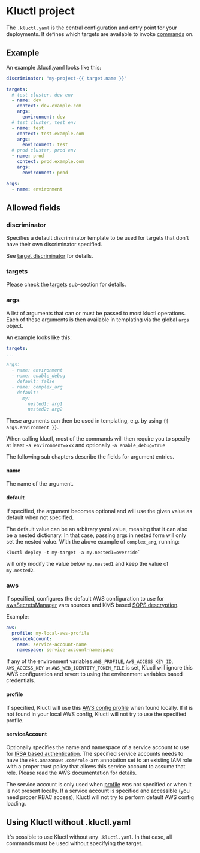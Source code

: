 <!-- This comment is uncommented when auto-synced to www-kluctl.io

---
title: "Kluctl Projects"
linkTitle: "Kluctl Projects"
weight: 1
description: >
    Kluctl project configuration, found in the .kluctl.yaml file.
---
-->

# Kluctl project

The `.kluctl.yaml` is the central configuration and entry point for your deployments. It defines which targets are
available to invoke [commands](../commands) on.

## Example

An example .kluctl.yaml looks like this:

```yaml
discriminator: "my-project-{{ target.name }}"

targets:
  # test cluster, dev env
  - name: dev
    context: dev.example.com
    args:
      environment: dev
  # test cluster, test env
  - name: test
    context: test.example.com
    args:
      environment: test
  # prod cluster, prod env
  - name: prod
    context: prod.example.com
    args:
      environment: prod

args:
  - name: environment
```

## Allowed fields

### discriminator

Specifies a default discriminator template to be used for targets that don't have
their own discriminator specified.

See [target discriminator](./targets/#discriminator) for details.

### targets

Please check the [targets](./targets) sub-section for details.

### args

A list of arguments that can or must be passed to most kluctl operations. Each of these arguments is then available
in templating via the global `args` object.

An example looks like this:
```yaml
targets:
...

args:
  - name: environment
  - name: enable_debug
    default: false
  - name: complex_arg
    default:
      my:
        nested1: arg1
        nested2: arg2
```

These arguments can then be used in templating, e.g. by using `{{ args.environment }}`.

When calling kluctl, most of the commands will then require you to specify at least `-a environment=xxx` and optionally
`-a enable_debug=true`

The following sub chapters describe the fields for argument entries.

#### name
The name of the argument.

#### default
If specified, the argument becomes optional and will use the given value as default when not specified.

The default value can be an arbitrary yaml value, meaning that it can also be a nested dictionary. In that case, passing
args in nested form will only set the nested value. With the above example of `complex_arg`, running:

```
kluctl deploy -t my-target -a my.nested1=override`
```

will only modify the value below `my.nested1` and keep the value of `my.nested2`.

### aws
If specified, configures the default AWS configuration to use for
[awsSecretsManager](../templating/variable-sources.md#awssecretsmanager) vars sources and KMS based
[SOPS descryption](../deployments/sops.md).

Example:

```yaml
aws:
  profile: my-local-aws-profile
  serviceAccount:
    name: service-account-name
    namespace: service-account-namespace
```

If any of the environment variables `AWS_PROFILE`, `AWS_ACCESS_KEY_ID`, `AWS_ACCESS_KEY` or `AWS_WEB_IDENTITY_TOKEN_FILE`
is set, Kluctl will ignore this AWS configuration and revert to using the environment variables based credentials.

#### profile
If specified, Kluctl will use this [AWS config profile](https://docs.aws.amazon.com/cli/latest/userguide/cli-configure-files.html#cli-configure-files-using-profiles)
when found locally. If it is not found in your local AWS config, Kluctl will not try to use the specified profile.

#### serviceAccount
Optionally specifies the name and namespace of a service account to use for [IRSA based authentication](https://docs.aws.amazon.com/eks/latest/userguide/iam-roles-for-service-accounts.html).
The specified service accounts needs to have the `eks.amazonaws.com/role-arn` annotation set to an existing IAM role
with a proper trust policy that allows this service account to assume that role. Please read the AWS documentation
for details.

The service account is only used when [profile](#profile) was not specified or when it is not present locally.
If a service account is specified and accessible (you need proper RBAC access), Kluctl will not try to perform default
AWS config loading.

## Using Kluctl without .kluctl.yaml

It's possible to use Kluctl without any `.kluctl.yaml`. In that case, all commands must be used without specifying the
target.
